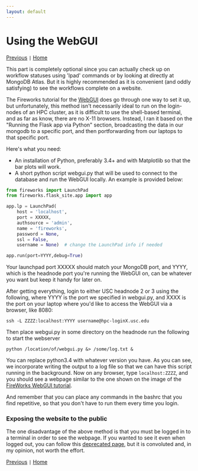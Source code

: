 ```yaml
---
layout: default
---
```


# Using the WebGUI

[Previous](./FW4-Advanced-Setups.html) <code>&#124;</code> [Home](../)

This part is completely optional since you can actually check up on workflow statuses using 'lpad' commands or by looking at directly at MongoDB Atlas. But it is highly recommended as it is convenient (and oddly satisfying) to see the workflows complete on a website.

The Fireworks tutorial for the [WebGUI](https://materialsproject.github.io/fireworks/basesite_tutorial.html) does go through one way to set it up, but unfortunately, this method isn't necessarily ideal to run on the login-nodes of an HPC cluster, as it is difficult to use the shell-based terminal, and as far as know, there are no X-11 browsers. Instead, I ran it based on the "Running the Flask app via Python" section, broadcasting the data in our mongodb to a specific port, and then portforwarding from our laptops to that specific port.

Here's what you need:

* An installation of Python, preferably 3.4+ and with Matplotlib so that the bar plots will work.
* A short python script webgui.py that will be used to connect to the database and run the WebGUI locally. An example is provided below:

```python
from fireworks import LaunchPad
from fireworks.flask_site.app import app

app.lp = LaunchPad(
    host = 'localhost',
    port = XXXXX,
    authsource = 'admin',
    name = 'fireworks',
    password = None,
    ssl = False,
    username = None)  # change the LaunchPad info if needed

app.run(port=YYYY,debug=True)
```
Your launchpad port XXXXX should match your MongoDB port, and YYYY, which is the headnode port you're running the WebGUI on, can be whatever you want but keep it handy for later on.

After getting everything, login to either USC headnode 2 or 3 using the following, where YYYY is the port we specified in webgui.py, and XXXX is the port on your laptop where you'd like to access the WebGUI via a browser, like 8080:
```
ssh -L ZZZZ:localhost:YYYY username@hpc-loginX.usc.edu
```
Then place webgui.py in some directory on the headnode run the following to start the webserver
```
python /location/of/webgui.py &> /some/log.txt &
```
You can replace python3.4 with whatever version you have. As you can see, we incorporate writing the output to a log file so that we can have this script running in the background. Now on any browser, type `localhost:ZZZZ`, and you should see a webpage similar to the one shown on the image of the [FireWorks WebGUI tutorial](https://materialsproject.github.io/fireworks/basesite_tutorial.html).

And remember that you can place any commands in the bashrc that you find repetitive, so that you don't have to run them every time you login.

### Exposing the website to the public
The one disadvantage of the above method is that you must be logged in to a terminal in order to see the webpage. If you wanted to see it even when logged out, you can follow this [deprecated page](./FW5-WebGUI_deprecated.html), but it is convoluted and, in my opinion, not worth the effort.

[Previous](./FW4-Advanced-Setups.html) <code>&#124;</code> [Home](../)
